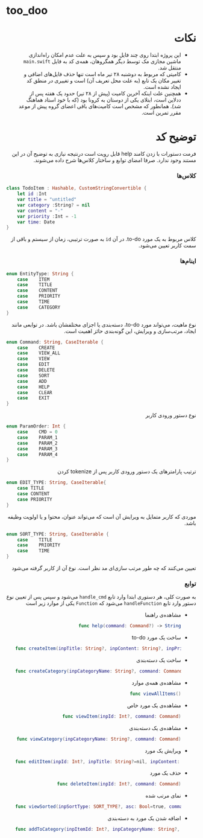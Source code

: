 # too_doo
<div dir="rtl">

نکات
====

- این پروژه ابتدا روی چند فایل بود و سپس به علت عدم امکان راه‌اندازی ماشین مجازی مک توسط دیگر همگروهان، همه‌ی کد به فایل `main.swift` منتقل شد. 
- کامیتی که مربوط به دوشنبه ۲۸ تیر ماه است تنها حذف فایل‌های اضافی و تغییر مکان یک تابع (به علت محل تعریف آن) است و تغییری در منطق کد ایجاد نشده است.
- همچنین علت اینکه آخرین کامیت (پیش از ۲۸ تیر) حدود یک هفته پس از ددلاین است، ابتلای یکی از دوستان به کرونا بود (که با خود استاد هماهنگ شد). همانطور که مشخص است کامیت‌های باقی اعضای گروه پیش از موعد مقرر تمرین است.

توضیح کد
========

فرمت دستورات با زدن کامند help قابل رویت است درنتیجه نیازی به توضیح آن در این مستند وجود ندارد. صرفا امضای توابع و ساختار کلاس‌ها شرح داده می‌شوند.

### کلاس‌ها

<div dir="ltr">

```swift
class TodoItem : Hashable, CustomStringConvertible {
    let id :Int
    var title = "untitled"
    var category :String? = nil
    var content = "-"
    var priority :Int = -1
    var time: Date
}
```
</div>

کلاس مربوط به یک مورد to-do. در آن `id` به صورت ترتیبی، زمان از سیستم و باقی از سمت کاربر تعیین می‌شود.

### اینام‌ها

<div dir="ltr">

```swift
enum EntityType: String {
    case    ITEM
    case    TITLE
    case    CONTENT
    case    PRIORITY
    case    TIME
    case    CATEGORY
}
```
</div>

نوع ماهیت، می‌تواند مورد to-do، دسته‌بندی یا اجزای مختلفشان باشد. در توابعی مانند ایجاد، مرتب‌سازی و ویرایش، این گونه‌بندی حائز اهمیت است.

<div dir="ltr">

```swift
enum Command: String, CaseIterable {
    case    CREATE
    case    VIEW_ALL
    case    VIEW
    case    EDIT
    case    DELETE
    case    SORT
    case    ADD
    case    HELP
    case    CLEAR
    case    EXIT
}
```
</div>

نوع دستور ورودی کاربر

<div dir="ltr">

```swift
enum ParamOrder: Int {
    case    CMD = 0
    case    PARAM_1
    case    PARAM_2
    case    PARAM_3
    case    PARAM_4
}
```
</div>

ترتیب پارامترهای یک دستور ورودی کاربر پس از tokenize کردن

<div dir="ltr">

```swift
enum EDIT_TYPE: String, CaseIterable{
    case TITLE
    case CONTENT
    case PRIORITY
}
```
</div>

موردی که کاربر متمایل به ویرایش آن است که می‌تواند عنوان، محتوا و یا اولویت وظیفه‌ باشد.

<div dir="ltr">

```swift
enum SORT_TYPE: String, CaseIterable {
    case    TITLE
    case    PRIORITY
    case    TIME
}
```
</div>

تعیین می‌کنند که چه طور مرتب سازی‌ای مد نظر است. نوع آن از کاربر گرفته می‌شود

### توابع

به صورت کلی، هر دستوری ابتدا وارد تابع `handle_cmd` می‌شود و سپس پس از تعیین نوع دستور وارد تابع `handleFunction` می‌شود که `Function` یکی از موارد زیر است

- مشاهده‌ی راهنما
    <div dir="ltr">

    ```swift
    func help(command: Command?) -> String
    ```
    </div>
- ساخت یک مورد to-do
      <div dir="ltr">

    ```swift
    func createItem(inpTitle: String?, inpContent: String?, inpPriority: Int?, command: Command)
    ```
    </div>
- ساخت یک دسته‌بندی
      <div dir="ltr">

    ```swift
    func createCategory(inpCategoryName: String?, command: Command)
    ```
    </div>
- مشاهده‌ی همه‌ی موارد 
      <div dir="ltr">

    ```swift
    func viewAllItems()
    ```
    </div>
- مشاهده‌ی یک مورد خاص
      <div dir="ltr">

    ```swift
    func viewItem(inpId: Int?, command: Command)
    ```
    </div>
- مشاهده‌ی یک دسته‌بندی
      <div dir="ltr">

    ```swift
    func viewCategory(inpCategoryName: String?, command: Command)
    ```
    </div>
- ویرایش یک مورد
      <div dir="ltr">

    ```swift
    func editItem(inpId: Int?, inpTitle: String?=nil, inpContent: String?=nil, inpPriority: Int?=nil, command: Command)
    ```
    </div>
- حذف یک مورد
      <div dir="ltr">

    ```swift
    func deleteItem(inpId: Int?, command: Command)
    ```
    </div>
- نمای مرتب شده
      <div dir="ltr">

    ```swift
    func viewSorted(inpSortType: SORT_TYPE?, asc: Bool=true, command: Command)
    ```
    </div>
- اضافه شدن یک مورد به دسته‌بندی
      <div dir="ltr">

    ```swift
    func addToCategory(inpItemId: Int?, inpCategoryName: String?, command: Command)
    ```
    </div>

</div>
